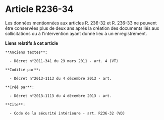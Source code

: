 # Article R236-34

Les données mentionnées aux articles R. 236-32 et R. 236-33 ne peuvent être conservées plus de deux ans après la création des
documents liés aux sollicitations ou à l'intervention ayant donné lieu à un enregistrement.

**Liens relatifs à cet article**

	**Anciens textes**:

	  - Décret n°2011-341 du 29 mars 2011 - art. 4 (VT)

	**Codifié par**:

	  - Décret n°2013-1113 du 4 décembre 2013 - art.

	**Créé par**:

	  - Décret n°2013-1113 du 4 décembre 2013 - art.

	**Cite**:

	  - Code de la sécurité intérieure - art. R236-32 (VD)
